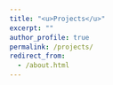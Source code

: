 ```yaml
---
title: "<u>Projects</u>"
excerpt: ""
author_profile: true
permalink: /projects/
redirect_from: 
  - /about.html
---
```





<html lang="en">
	<head>
<!-- 		<link href="https://maxcdn.bootstrapcdn.com/bootstrap/3.3.7/css/bootstrap.min.css" rel="stylesheet"/>
    <script src="https://cdnjs.cloudflare.com/ajax/libs/jquery/3.2.1/jquery.min.js"></script>
    <script src="https://maxcdn.bootstrapcdn.com/bootstrap/3.3.7/js/bootstrap.min.js"></script> -->
		<style>
			@import url("https://fonts.googleapis.com/css2?family=Roboto&display=swap");
			* {
			  box-sizing: border-box;
			}

			.container {
			  display: flex;
			  width: 1040px;
			  justify-content: space-evenly;
			  flex-wrap: wrap;
			  margin-bottom: 140px;
			}
			.card {
			  margin: 10px;
			  background-color: #fff;
			  border-radius: 10px;
			  box-shadow: 0 2px 20px rgba(0, 0, 0, 0.2);
			  overflow: hidden;
			  width: 300px;
			}
			.card-header img {
			  width: 100%;
			  height: 200px;
			  object-fit: cover;
			}
			.card-body {
			  display: flex;
			  flex-direction: column;
			  justify-content: center;
			  align-items: flex-start;
			  padding: 20px;
			  min-height: 80px;
			}

			.tag {
			  background: #cccccc;
			  border-radius: 50px;
			  font-size: 12px;
			  margin: 0;
			  color: #fff;
			  padding: 2px 10px;
			  text-transform: uppercase;
			  cursor: pointer;
			}
			.tag-teal {
			  background-color: #47bcd4;
			}
			.tag-purple {
			  background-color: #5e76bf;
			}
			.tag-pink {
			  background-color: #cd5b9f;
			}

			.card-body p {
			  font-size: 13px;
			  margin: 0 0 5px;
			}
			.user {
			  display: flex;
			  margin-top: auto;
			}

			.user img {
			  border-radius: 50%;
			  width: 40px;
			  height: 40px;
			  margin-right: 10px;
			}
			.user-info h5 {
			  margin: 0;
			}
			.user-info small {
			  color: #545d7a;
			}

			h4 {
    	font-size: .75em;
    	margin-top: 0px;
		}

		a {
  		text-decoration: none !important;
		}

	    </style>
	</head>
	<body style="margin: 0; padding: 0; font-family: sans-serif;">
		<div class="container">
			<!--  -->
			<a href="../files/projects/p1.html" target="_blank">
				<div class="card">
					<div class="card-header">
					  <img src="../files/images/p1.JPG" alt="rover" />
					</div>
					<div class="card-body">
					  <!-- <span class="tag tag-teal">Technology</span> -->
					  <h4 align="center">
					    Design and Implementation of a Low Cost Modern CNC LASER Cutter
					  </h4>
					</div>
				</div>
			</a>
				<!--  --> 
			<a href="../files/projects/p2.html" target="_blank">
			<div class="card">
				<div class="card-header">
				  <img src="../files/images/p2.JPG" alt="ballons" />
				</div>
				<div class="card-body">
				  <!-- <span class="tag tag-purple">Popular</span> -->
				  <h4 align="center">
				    Industrial Camera Inspection System (Embedded Machine Vision)
				  </h4>
				</div>
			</div>
			</a>
			<!--  -->
			<a href="../files/projects/p3.html" target="_blank">
			<div class="card">
				<div class="card-header">
				  <img src="../files/images/p3.JPG" alt="city" />
				</div>
				<div class="card-body">
				  <!-- <span class="tag tag-pink">Design</span> -->
				  <h4 align="center">
				    Industrial Camera Inspection System (Machine Vision)
				  </h4>
				</div>
			</div>
			</a>
			<!--  -->
			<!--  -->
			<a href="../files/projects/p4.html" target="_blank">
			<div class="card">
				<div class="card-header">
				  <img src="../files/images/p4.JPG" alt="city" />
				</div>
				<div class="card-body">
				  <!-- <span class="tag tag-pink">Design</span> -->
				  <h4 align="center">
				    Object Sorting Using Robotic Arm
				  </h4>
				</div>
			</div>
			</a>
			<!--  -->
			<a href="../files/projects/p5.html" target="_blank">
			<div class="card">
				<div class="card-header">
				  <img src="../files/images/p5.JPG" alt="rover" />
				</div>
				<div class="card-body">
				  <!-- <span class="tag tag-teal">Technology</span> -->
				  <h4 align="center">
				    Design and Implementation of a Dual Axis Solar Tracker for Maximum Power
				  </h4>
				</div>
			</div>
			</a>
				<!--  --> 
				<a href="../files/projects/p6.html" target="_blank">
			<div class="card">
				<div class="card-header">
				  <img src="../files/images/p6.JPG" alt="ballons" />
				</div>
				<div class="card-body">
				  <!-- <span class="tag tag-purple">Popular</span> -->
				  <h4 align="center">
				    Performance Analysis of a Nylon Made Vortex Tube
				  </h4>
				</div>
			</div>
			</a>
			<!--  -->
			<a href="../files/projects/p7.html" target="_blank">
			<div class="card">
				<div class="card-header">
				  <img src="../files/images/p7.JPG" alt="city" />
				</div>
				<div class="card-body">
				  <!-- <span class="tag tag-pink">Design</span> -->
				  <h4 align="center">
				    Performance analysis Hydroxy Gas Generator
				  </h4>
				</div>
			</div>
			</a>
			<!--  -->
			<a href="../files/projects/p8.html" target="_blank">
						<div class="card">
				<div class="card-header">
				  <img src="../files/images/p8.JPG" alt="rover" />
				</div>
				<div class="card-body">
				  <!-- <span class="tag tag-teal">Technology</span> -->
				  <h4 align="center">
				    Design and Fabrication of Cost Efficient Arduino Solar Charge Controller
				  </h4>
				</div>
			</div>
			</a>
				<!--  --> 
				<a href="../files/projects/p9.html" target="_blank">
			<div class="card">
				<div class="card-header">
				  <img src="../files/images/p9.JPG" alt="ballons" />
				</div>
				<div class="card-body">
				  <!-- <span class="tag tag-purple">Popular</span> -->
				  <h4 align="center">
				    Tilt Operated Wheel Chair
				  </h4>
				</div>
			</div>
			</a>
			<!--  -->
			<a href="../files/projects/p10.html" target="_blank">
			<div class="card">
				<div class="card-header">
				  <img src="../files/images/p10.JPG" alt="city" />
				</div>
				<div class="card-body">
				  <!-- <span class="tag tag-pink">Design</span> -->
				  <h4 align="center">
				    Mine Sweeper Robot
				  </h4>
				</div>
			</div>
			</a>
			<!--  -->
			<a href="../files/projects/p11.html" target="_blank">
						<div class="card">
				<div class="card-header">
				  <img src="../files/images/p11.JPG" alt="rover" />
				</div>
				<div class="card-body">
				  <!-- <span class="tag tag-teal">Technology</span> -->
				  <h4 align="center">
				    Maze Solver Robot
				  </h4>
				</div>
			</div>
			</a>
				<!--  --> 
				<a href="../files/projects/p12.html" target="_blank">
			<div class="card">
				<div class="card-header">
				  <img src="../files/images/p12.JPG" alt="ballons" />
				</div>
				<div class="card-body">
				  <!-- <span class="tag tag-purple">Popular</span> -->
				  <h4 align="center">
				    Line Follower Robot
				  </h4>
				</div>
			</div>
			</a>
			<!--  -->
			<a href="../files/projects/p13.html" target="_blank">
			<div class="card">
				<div class="card-header">
				  <img src="../files/images/p13.JPG" alt="city" />
				</div>
				<div class="card-body">
				  <!-- <span class="tag tag-pink">Design</span> -->
				  <h4 align="center">
				    Unmanned Aerial Vehicle
				  </h4>
				</div>
			</div>
			</a>
			<!--  -->
			<a href="../files/projects/p14.html" target="_blank">
						<div class="card">
				<div class="card-header">
				  <img src="../files/images/p14.JPG" alt="rover" />
				</div>
				<div class="card-body">
				  <!-- <span class="tag tag-teal">Technology</span> -->
				  <h4 align="center">
				    Accident Detection and Prevention System
				  </h4>
				</div>
			</div>
			</a>
				<!--  --> 
				<a href="../files/projects/p15.html" target="_blank">
			<div class="card">
				<div class="card-header">
				  <img src="../files/images/p15.JPG" alt="ballons" />
				</div>
				<div class="card-body">
				  <!-- <span class="tag tag-purple">Popular</span> -->
				  <h4 align="center">
				    Soccer Robot
				  </h4>
				</div>
			</div>
			</a>
			<!--  -->
			<a href="../files/projects/p16.html" target="_blank">
			<div class="card">
				<div class="card-header">
				  <img src="../files/images/p16.JPG" alt="city" />
				</div>
				<div class="card-body">
				  <!-- <span class="tag tag-pink">Design</span> -->
				  <h4 align="center">
				    Realtime Online GPS Tracker
				  </h4>
				</div>
			</div>
			</a>
			<!--  -->
			<a href="../files/projects/p17.html" target="_blank">
						<div class="card">
				<div class="card-header">
				  <img src="../files/images/p17.JPG" alt="rover" />
				</div>
				<div class="card-body">
				  <!-- <span class="tag tag-teal">Technology</span> -->
				  <h4 align="center">
				     Shadow Arm
				  </h4>
				</div>
			</div>
			</a>
				<!--  --> 
				<a href="../files/projects/p18.html" target="_blank">
			<div class="card">
				<div class="card-header">
				  <img src="../files/images/p18.JPG" alt="ballons" />
				</div>
				<div class="card-body">
				  <!-- <span class="tag tag-purple">Popular</span> -->
				  <h4 align="center">
				    Propeller Display
				  </h4>
				</div>
			</div>
			</a>
			<!--  -->
			<a href="../files/projects/p19.html" target="_blank">
			<div class="card">
				<div class="card-header">
				  <img src="../files/images/p19.JPG" alt="city" />
				</div>
				<div class="card-body">
				  <!-- <span class="tag tag-pink">Design</span> -->
				  <h4 align="center">
				    Study of Peltier Cooling Effect on a Computer CPU
				  </h4>
				</div>
			</div>
			</a>
			<!--  -->
			<a href="../files/projects/p20.html" target="_blank">
				<div class="card">
				<div class="card-header">
				  <img src="../files/images/demo.jpg" alt="rover" />
				</div>
				<div class="card-body">
				  <!-- <span class="tag tag-teal">Technology</span> -->
				  <h4 align="center">
				    Footstep Power Generator
				  </h4>
				</div>
			</div>
			</a>
				<!--  --> 
				<a href="../files/projects/p21.html" target="_blank">
			<div class="card">
				<div class="card-header">
				  <img src="../files/images/demo.jpg" alt="ballons" />
				</div>
				<div class="card-body">
				  <!-- <span class="tag tag-purple">Popular</span> -->
				  <h4 align="center">
				    Door Security Using Face Recognition system
				  </h4>
				</div>
			</div>
			</a>
			<!--  -->
			<a href="../files/projects/p22.html" target="_blank">
			<div class="card">
				<div class="card-header">
				  <img src="../files/images/p22.JPG" alt="city" />
				</div>
				<div class="card-body">
				  <!-- <span class="tag tag-pink">Design</span> -->
				  <h4 align="center">
				    Biometric Attendance Monitoring System
				  </h4>
				</div>
			</div>
			</a>
			<!--  -->
						<!--  -->
						<a href="../files/projects/p23.html" target="_blank">
						<div class="card">
				<div class="card-header">
				  <img src="../files/images/p23.JPG" alt="rover" />
				</div>
				<div class="card-body">
				  <!-- <span class="tag tag-teal">Technology</span> -->
				  <h4 align="center">
				    Energy Monitoring System
				  </h4>
				</div>
			</div>
			</a>
				<!--  --> 
				<a href="../files/projects/p24.html" target="_blank">
			<div class="card">
				<div class="card-header">
				  <img src="../files/images/p24.JPG" alt="ballons" />
				</div>
				<div class="card-body">
				  <!-- <span class="tag tag-purple">Popular</span> -->
				  <h4 align="center">
				    Design and Fabrication of Hover Craft
				  </h4>
				</div>
			</div>
			</a>
			<!--  -->
			<a href="../files/projects/p25.html" target="_blank">
			<div class="card">
				<div class="card-header">
				  <img src="../files/images/p25.JPG" alt="city" />
				</div>
				<div class="card-body">
				  <!-- <span class="tag tag-pink">Design</span> -->
				  <h4 align="center">
				    Agricultural Field Data Monitoring System
				  </h4>
				</div>
			</div>
			</a>
			<!--  -->
			<a href="https://docs.google.com/viewerng/viewer?url=https://avishek-018.github.io//files/projects/p26.pdf" target="_blank">
			<div class="card">
				<div class="card-header">
				  <img src="../files/images/p26.JPG" alt="city" />
				</div>
				<div class="card-body">
				  <!-- <span class="tag tag-pink">Design</span> -->
				  <h4 align="center">
				    Object Sorting Using Robotic Arm
				  </h4>
				</div>
			</div>
		</a>
		</div>
		<!--  -->
	</body>
</html>


